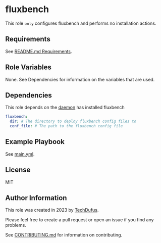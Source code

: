 fluxbench
=========

This role `only` configures fluxbench and performs no installation actions.

Requirements
------------

See [README.md Requirements](../../README.md#requirements).

Role Variables
--------------

None. See Dependencies for information on the variables that are used.

Dependencies
------------

This role depends on the [daemon](../daemon/README.md) has installed fluxbench

```yaml
fluxbench:
  dir: # The directory to deploy fluxbench config files to
  conf_file: # The path to the fluxbench config file
```

Example Playbook
----------------

See [main.yml](../../main.yml).

License
-------

MIT

Author Information
------------------

This role was created in 2023 by [TechDufus](https://github.com/techdufus).

Please feel free to create a pull request or open an issue if you find any problems.

See [CONTRIBUTING.md](../../.github/CONTRIBUTING.md) for information on contributing.

